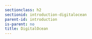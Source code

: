 ```yaml
---
sectionclass: h2
sectionid: introduction-digitalocean
parent-id: introduction
is-parent: no
title: DigitalOcean
---
```

